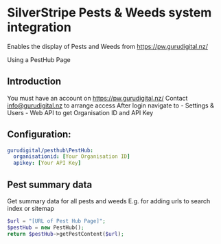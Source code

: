 # SilverStripe Pests & Weeds system integration

Enables the display of Pests and Weeds from https://pw.gurudigital.nz/ 

Using a PestHub Page

## Introduction

You must have an account on https://pw.gurudigital.nz/
Contact info@gurudigital.nz to arrange access
After login navigate to - Settings & Users - Web API
to get Organisation ID and API Key 

## Configuration:
```yml
gurudigital/pesthub\PestHub:
  organisationid: [Your Organisation ID]
  apikey: [Your API Key]
```

## Pest summary data

Get summary data for all pests and weeds 
E.g. for adding urls to search index or sitemap

```php
$url = "[URL of Pest Hub Page]";
$pestHub = new PestHub();
return $pestHub->getPestContent($url);
```